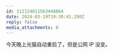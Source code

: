 ```yaml
---
id: 112124011563448864
date: 2024-03-19T19:30:41.290Z
reply: false
media_attachments: 0
---
```


今天晚上光猫自动重启了，但是公网 IP 没变。

